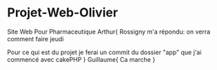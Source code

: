 # Projet-Web-Olivier
Site Web Pour Pharmaceutique
Arthur{
Rossigny m'a répondu: on verra comment faire jeudi

Pour ce qui est du projet je ferai un commit du dossier "app" que j'ai commencé avec cakePHP
}
Guillaume{
Ca marche
}
